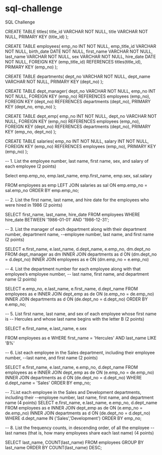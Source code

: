 # sql-challenge
SQL Challenge

CREATE TABLE titles(
	title_id VARCHAR NOT NULL,
	title VARCHAR NOT NULL,
	PRIMARY KEY (title_id)
);

CREATE TABLE employees(
	emp_no INT NOT NULL,
	emp_title_id VARCHAR NOT NULL,
	birth_date DATE NOT NULL,
	first_name VARCHAR NOT NULL,
	last_name VARCHAR NOT NULL,
	sex VARCHAR NOT NULL,
	hire_date DATE NOT NULL,
	FOREIGN KEY (emp_title_id) REFERENCES titles(title_id),
	PRIMARY KEY (emp_no)
);

CREATE TABLE departments(
	dept_no VARCHAR NOT NULL,
	dept_name VARCHAR NOT NULL,
	PRIMARY KEY (dept_no)
);


CREATE TABLE dept_manager(
	dept_no VARCHAR NOT NULL,
	emp_no INT NOT NULL,
	FOREIGN KEY (emp_no) REFERENCES employees (emp_no),
	FOREIGN KEY (dept_no) REFERENCES departments (dept_no),
	PRIMARY KEY (dept_no, emp_no)
);


CREATE TABLE dept_emp(
	emp_no INT NOT NULL,
	dept_no VARCHAR NOT NULL,
	FOREIGN KEY (emp_no) REFERENCES employees (emp_no),
	FOREIGN KEY (dept_no) REFERENCES departments (dept_no),
	PRIMARY KEY (emp_no, dept_no)
);

CREATE TABLE salaries(
	emp_no INT NOT NULL,
	salary INT NOT NULL,
	FOREIGN KEY (emp_no) REFERENCES employees (emp_no),
	PRIMARY KEY (emp_no)
);


-- 1. List the employee number, last name, first name, sex, and salary of each employee (2 points)

Select emp.emp_no,
	emp.last_name,
	emp.first_name,
	emp.sex,
	sal.salary

FROM employees as emp
	LEFT JOIN salaries as sal
	ON emp.emp_no = sal.emp_no
ORDER BY emp.emp_no;

-- 2. List the first name, last name, and hire date for the employees who were hired in 1986 (2 points)

SELECT first_name, last_name, hire_date
FROM employees
WHERE hire_date BETWEEN '1986-01-01' AND '1986-12-31';


-- 3. List the manager of each department along with their department number, department name, 
--employee number, last name, and first name (2 points)

SELECT e.first_name,
	   e.last_name,
	   d.dept_name,
	   e.emp_no,
	   dm.dept_no		
FROM dept_manager as dm
INNER JOIN departments as d
ON (dm.dept_no = d.dept_no)
INNER JOIN employees as e
ON (dm.emp_no = e.emp_no)


-- 4. List the department number for each employee along with that employee’s employee number,
-- last name, first name, and department name (2 points)

SELECT e.emp_no, e.last_name, e.first_name, d.dept_name
FROM employees as e
INNER JOIN dept_emp as de
ON (e.emp_no = de.emp_no)
INNER JOIN departments as d
ON (de.dept_no = d.dept_no)
ORDER BY e.emp_no;


-- 5. List first name, last name, and sex of each employee whose first name is
-- Hercules and whose last name begins with the letter B (2 points)

SELECT e.first_name, e.last_name, e.sex

FROM employees as e
WHERE first_name = 'Hercules' AND last_name LIKE 'B%'



-- 6. List each employee in the Sales department, including their employee number, 
--last name, and first name (2 points)

SELECT e.first_name, e.last_name, e.emp_no, d.dept_name
FROM employees as e
INNER JOIN dept_emp as de
ON (e.emp_no = de.emp_no)
INNER JOIN departments as d
ON (de.dept_no = d.dept_no)
WHERE d.dept_name = 'Sales'
ORDER BY emp_no;

-- 7.List each employee in the Sales and Development departments, including their
--employee number, last name, first name, and department name (4 points)
SELECT e.first_name, e.last_name, e.emp_no, d.dept_name
FROM employees as e
INNER JOIN dept_emp as de
ON (e.emp_no = de.emp_no)
INNER JOIN departments as d
ON (de.dept_no = d.dept_no)
WHERE d.dept_name IN ('Sales','Development')
ORDER BY emp_no;


-- 8. List the frequency counts, in descending order, of all the employee 
-- last names (that is, how many employees share each last name) (4 points)

SELECT last_name, COUNT(last_name)
FROM employees
GROUP BY last_name
ORDER BY COUNT(last_name) DESC;


